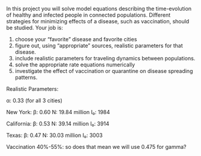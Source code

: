 In this project you will solve model equations describing the time-evolution of healthy and
infected people in connected populations.
Different strategies for minimizing effects of a disease, such as vaccination, should be
studied.
Your job is:
1. choose your “favorite” disease and favorite cities
2. figure out, using “appropriate” sources, realistic parameters for that disease.
3. include realistic parameters for traveling dynamics between populations.
4. solve the appropriate rate equations numerically
5. investigate the effect of vaccination or quarantine on disease spreading patterns.



Realistic Parameters:

α: 0.33 (for all 3 cities)

New York:
β: 0.60
N: 19.84 million
I₀: 1984

California:
β: 0.53
N: 39.14 million
I₀: 3914

Texas:
β: 0.47
N: 30.03 million
I₀: 3003

Vaccination 40%-55%: so does that mean we will use 0.475 for gamma?